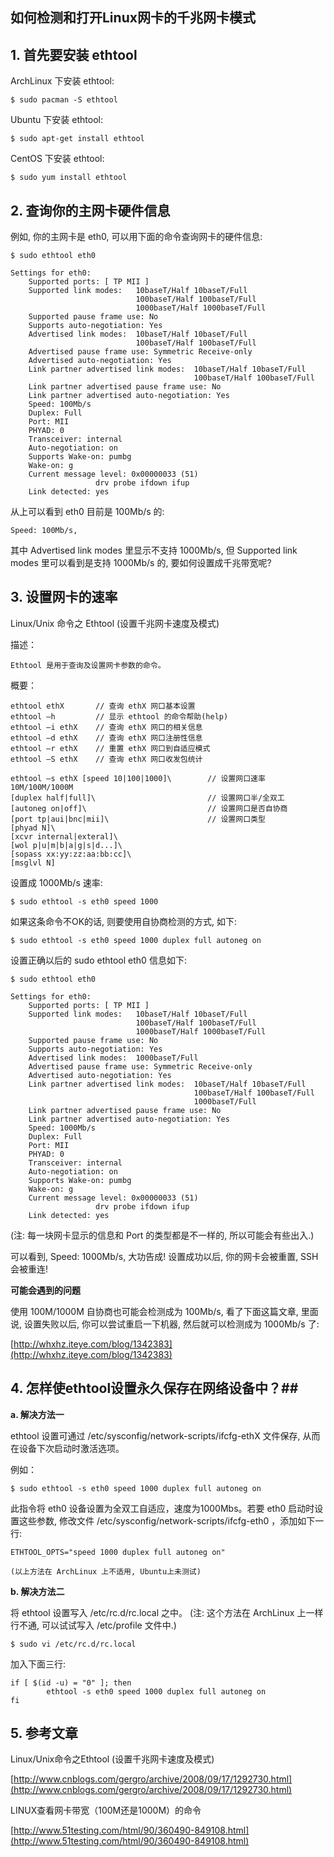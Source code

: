 
如何检测和打开Linux网卡的千兆网卡模式
------------------------------------

## 1. 首先要安装 ethtool ##

ArchLinux 下安装 ethtool:

    $ sudo pacman -S ethtool

Ubuntu 下安装 ethtool:

    $ sudo apt-get install ethtool

CentOS 下安装 ethtool:

	$ sudo yum install ethtool

## 2. 查询你的主网卡硬件信息 ##

例如, 你的主网卡是 eth0, 可以用下面的命令查询网卡的硬件信息:

    $ sudo ethtool eth0

    Settings for eth0:
        Supported ports: [ TP MII ]
        Supported link modes:   10baseT/Half 10baseT/Full
                                100baseT/Half 100baseT/Full
                                1000baseT/Half 1000baseT/Full
        Supported pause frame use: No
        Supports auto-negotiation: Yes
        Advertised link modes:  10baseT/Half 10baseT/Full
                                100baseT/Half 100baseT/Full
        Advertised pause frame use: Symmetric Receive-only
        Advertised auto-negotiation: Yes
        Link partner advertised link modes:  10baseT/Half 10baseT/Full
                                             100baseT/Half 100baseT/Full
        Link partner advertised pause frame use: No
        Link partner advertised auto-negotiation: Yes
        Speed: 100Mb/s
        Duplex: Full
        Port: MII
        PHYAD: 0
        Transceiver: internal
        Auto-negotiation: on
        Supports Wake-on: pumbg
        Wake-on: g
        Current message level: 0x00000033 (51)
                       drv probe ifdown ifup
        Link detected: yes

从上可以看到 eth0 目前是 100Mb/s 的:

	Speed: 100Mb/s,

其中 Advertised link modes 里显示不支持 1000Mb/s, 但 Supported link modes 里可以看到是支持 1000Mb/s 的, 要如何设置成千兆带宽呢?

## 3. 设置网卡的速率 ##

Linux/Unix 命令之 Ethtool (设置千兆网卡速度及模式)

描述：

    Ethtool 是用于查询及设置网卡参数的命令。

概要：

    ethtool ethX       // 查询 ethX 网口基本设置
    ethtool –h         // 显示 ethtool 的命令帮助(help)
    ethtool –i ethX    // 查询 ethX 网口的相关信息
    ethtool –d ethX    // 查询 ethX 网口注册性信息
    ethtool –r ethX    // 重置 ethX 网口到自适应模式
    ethtool –S ethX    // 查询 ethX 网口收发包统计

    ethtool –s ethX [speed 10|100|1000]\        // 设置网口速率10M/100M/1000M
    [duplex half|full]\                         // 设置网口半/全双工
    [autoneg on|off]\                           // 设置网口是否自协商
    [port tp|aui|bnc|mii]\                      // 设置网口类型
    [phyad N]\
    [xcvr internal|exteral]\
    [wol p|u|m|b|a|g|s|d...]\
    [sopass xx:yy:zz:aa:bb:cc]\
    [msglvl N]

设置成 1000Mb/s 速率:

    $ sudo ethtool -s eth0 speed 1000

如果这条命令不OK的话, 则要使用自协商检测的方式, 如下:

    $ sudo ethtool -s eth0 speed 1000 duplex full autoneg on

设置正确以后的 sudo ethtool eth0 信息如下:

	$ sudo ethtool eth0

	Settings for eth0:
		Supported ports: [ TP MII ]
		Supported link modes:   10baseT/Half 10baseT/Full
								100baseT/Half 100baseT/Full
								1000baseT/Half 1000baseT/Full
		Supported pause frame use: No
		Supports auto-negotiation: Yes
		Advertised link modes:  1000baseT/Full
		Advertised pause frame use: Symmetric Receive-only
		Advertised auto-negotiation: Yes
		Link partner advertised link modes:  10baseT/Half 10baseT/Full
											 100baseT/Half 100baseT/Full
											 1000baseT/Full
		Link partner advertised pause frame use: No
		Link partner advertised auto-negotiation: Yes
		Speed: 1000Mb/s
		Duplex: Full
		Port: MII
		PHYAD: 0
		Transceiver: internal
		Auto-negotiation: on
		Supports Wake-on: pumbg
		Wake-on: g
		Current message level: 0x00000033 (51)
					   drv probe ifdown ifup
		Link detected: yes

(注: 每一块网卡显示的信息和 Port 的类型都是不一样的, 所以可能会有些出入.)

可以看到, Speed: 1000Mb/s, 大功告成! 设置成功以后, 你的网卡会被重置, SSH 会被重连!

**可能会遇到的问题**

使用 100M/1000M 自协商也可能会检测成为 100Mb/s, 看了下面这篇文章, 里面说, 设置失败以后, 你可以尝试重启一下机器, 然后就可以检测成为 1000Mb/s 了:

[http://whxhz.iteye.com/blog/1342383](http://whxhz.iteye.com/blog/1342383)

## 4. 怎样使ethtool设置永久保存在网络设备中？##

**a. 解决方法一**

ethtool 设置可通过 /etc/sysconfig/network-scripts/ifcfg-ethX 文件保存, 从而在设备下次启动时激活选项。

例如：

    $ sudo ethtool -s eth0 speed 1000 duplex full autoneg on

此指令将 eth0 设备设置为全双工自适应，速度为1000Mbs。若要 eth0 启动时设置这些参数, 修改文件 /etc/sysconfig/network-scripts/ifcfg-eth0 ，添加如下一行:

    ETHTOOL_OPTS="speed 1000 duplex full autoneg on"

    (以上方法在 ArchLinux 上不适用, Ubuntu上未测试)

**b. 解决方法二**

将 ethtool 设置写入 /etc/rc.d/rc.local 之中。
(注: 这个方法在 ArchLinux 上一样行不通, 可以试试写入 /etc/profile 文件中.)

    $ sudo vi /etc/rc.d/rc.local

加入下面三行:

	if [ $(id -u) = "0" ]; then
			ethtool -s eth0 speed 1000 duplex full autoneg on
	fi

## 5. 参考文章 ##

Linux/Unix命令之Ethtool (设置千兆网卡速度及模式)

[http://www.cnblogs.com/gergro/archive/2008/09/17/1292730.html](http://www.cnblogs.com/gergro/archive/2008/09/17/1292730.html)

LINUX查看网卡带宽（100M还是1000M）的命令

[http://www.51testing.com/html/90/360490-849108.html](http://www.51testing.com/html/90/360490-849108.html)
